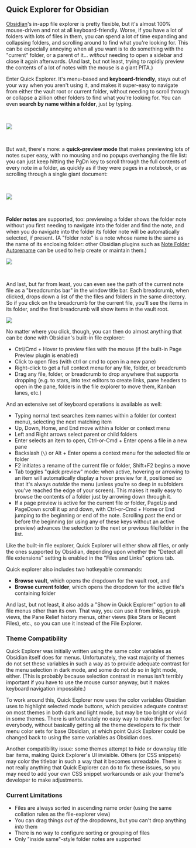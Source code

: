 ## Quick Explorer for Obsidian

[Obsidian](https://obsidian.md)'s in-app file explorer is pretty flexible, but it's almost 100% mouse-driven and not at all keyboard-friendly.  Worse, if you have a lot of folders with lots of files in them, you can spend a lot of time expanding and collapsing folders, and scrolling around to find what you're looking for.  This can be especially annoying when all you want is to do something with the "current" folder, or a parent of it...  *without* needing to open a sidebar and close it again afterwards.  (And last, but not least, trying to rapidly preview the contents of a lot of notes with the mouse is a giant PITA.)

Enter Quick Explorer.  It's menu-based and **keyboard-friendly**, stays out of your way when you aren't using it, and makes it super-easy to navigate from either the vault root or current folder, without needing to scroll through or collapse a zillion other folders to find what you're looking for.  You can even **search by name within a folder**, just by typing.

&nbsp;

![](https://raw.githubusercontent.com/pjeby/quick-explorer/master/quick-explorer.png)

&nbsp;

But wait, there's more: a **quick-preview mode** that makes previewing lots of notes super easy, with no mousing and no popups overhanging the file list: you can just keep hitting the PgDn key to scroll through the full contents of every note in a folder, as quickly as if they were pages in a notebook, or as scrolling through a single giant document:

&nbsp;

![](https://raw.githubusercontent.com/pjeby/quick-explorer/master/quick-preview.png)

&nbsp;

**Folder notes** are supported, too: previewing a folder shows the folder note without you first needing to navigate into the folder and find the note, and when you do navigate into the folder its folder note will be automatically selected, if present.  (A "folder note" is a note whose name is the same as the name of its enclosing folder: other Obsidian plugins such as [Note Folder Autorename](https://github.com/pjeby/note-folder-autorename) can be used to help create or maintain them.)

![](https://raw.githubusercontent.com/pjeby/quick-explorer/master/folder-note.png)

&nbsp;

And last, but far from least, you can even see the path of the current note file as a "breadcrumbs bar" in the window title bar.  Each breadcrumb, when clicked, drops down a list of the the files and folders in the same directory.  So if you click on the breadcrumb for the current file, you'll see the items in its folder, and the first breadcrumb will show items in the vault root.

![](https://raw.githubusercontent.com/pjeby/quick-explorer/master/breadcrumbs.png)

No matter where you click, though, you can then do almost anything that can be done with Obsidian's built-in file explorer:

* Ctrl/Cmd + Hover to preview files with the mouse (if the built-in Page Preview plugin is enabled)
* Click to open files (with ctrl or cmd to open in a new pane)
* Right-click to get a full context menu for any file, folder, or breadcrumb
* Drag any file, folder, or breadcrumb to drop anywhere that supports dropping (e.g. to stars, into text editors to create links, pane headers to open in the pane, folders in the file explorer to move them, Kanban lanes, etc.)

And an extensive set of keyboard operations is available as well:

* Typing normal text searches item names within a folder (or context menu), selecting the next matching item
* Up, Down, Home, and End move within a folder or context menu
* Left and Right arrows select parent or child folders
* Enter selects an item to open, Ctrl-or-Cmd + Enter opens a file in a new pane
* Backslash (`\`) or Alt + Enter opens a context menu for the selected file or folder
* F2 initiates a rename of the current file or folder, Shift+F2 begins a move
* Tab toggles "quick preview" mode: when active, hovering or arrowing to an item will automatically display a hover preview for it, positioned so that it's always *outside* the menu (unless you're so deep in subfolders you've reached the edge of your screen).  This makes it really easy to browse the contents of a folder just by arrowing down through it.
* If a page preview is active for the current file or folder, PageUp and PageDown scroll it up and down, with Ctrl-or-Cmd + Home or End jumping to the beginning or end of the note.  Scrolling past the end or before the beginning (or using any of these keys without an active preview) advances the selection to the next or previous file/folder in the list.

Like the built-in file explorer, Quick Explorer will either show all files, or only the ones supported by Obsidian, depending upon whether the "Detect all file extensions" setting is enabled in the "Files and Links" options tab.

Quick explorer also includes two hotkeyable commands:

* **Browse vault**, which opens the dropdown for the vault root, and
* **Browse current folder**, which opens the dropdown for the active file's containing folder

And last, but not least, it also adds a "Show in Quick Explorer" option to all file menus other than its own.  That way, you can use it from links, graph views, the Pane Relief history menus, other views (like Stars or Recent Files), etc., so you can use it instead of the File Explorer.

### Theme Compatibility

Quick Explorer was initially written using the same color variables as Obsidian itself does for menus.  Unfortunately, the vast majority of themes do not set these variables in such a way as to provide adequate contrast for the menu selection in dark mode, and some do not do so in light mode, either.  (This is probably because selection contrast in menus isn't terribly important if you have to use the mouse cursor anyway, but it makes keyboard navigation impossible.)

To work around this, Quick Explorer now uses the color variables Obsidian uses to highlight selected mode buttons, which provides adequate contrast on most themes in both dark and light mode, but may be too bright or vivid in some themes.  There is unfortunately no easy way to make this perfect for everybody, without basically getting all the theme developers to fix their menu color sets for base Obsidian, at which point Quick Explorer could be changed back to using the same variables as Obsidian does.

Another compatibility issue: some themes attempt to hide or downplay title bar items, making Quick Explorer's UI invisible.  Others (or CSS snippets) may color the titlebar in such a way that it becomes unreadable.  There is not really anything that Quick Explorer can do to fix these issues, so you may need to add your own CSS snippet workarounds or ask your theme's developer to make adjustments.

### Current Limitations

* Files are always sorted in ascending name order (using the same collation rules as the file-explorer view)
* You can drag things *out of* the dropdowns, but you can't drop anything *into* them
* There is no way to configure sorting or grouping of files
* Only "inside same"-style folder notes are supported

